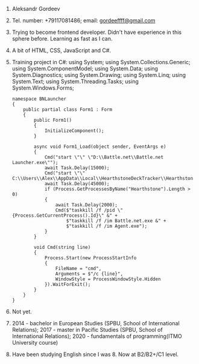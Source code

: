 1.  Aleksandr Gordeev
2.  Tel. number: +79117081486; email: gordeeffff@gmail.com
3.  Trying to become frontend developer. Didn't have experience in this sphere before. Learning as fast as I can.
4.  A bit of HTML, CSS, JavaScript and C#.
5.  Training project in C#:
        using System;
        using System.Collections.Generic;
        using System.ComponentModel;
        using System.Data;
        using System.Diagnostics;
        using System.Drawing;
        using System.Linq;
        using System.Text;
        using System.Threading.Tasks;
        using System.Windows.Forms;
        
        namespace BNLauncher
        {
            public partial class Form1 : Form
            {
                public Form1()
                {
                    InitializeComponent();
                }
        
                async void Form1_Load(object sender, EventArgs e)
                {
                    Cmd("start \"\" \"D:\\Battle.net\\Battle.net Launcher.exe\"");
                    await Task.Delay(15000);
                    Cmd("start \"\" C:\\Users\\Alex\\AppData\\Local\\HearthstoneDeckTracker\\HearthstoneDeckTracker.exe");
                    await Task.Delay(45000);
                    if (Process.GetProcessesByName("Hearthstone").Length > 0)
                    {
                        await Task.Delay(2000);
                        Cmd($"taskkill /f /pid \"{Process.GetCurrentProcess().Id}\" &" + 
                            $"taskkill /f /im Battle.net.exe &" +
                            $"taskkill /f /im Agent.exe");
                    }                       
                }
        
                void Cmd(string line)
                {
                    Process.Start(new ProcessStartInfo
                    {
                        FileName = "cmd",
                        Arguments = $"/c {line}",
                        WindowStyle = ProcessWindowStyle.Hidden
                    }).WaitForExit();
                }
            }
        }
6.  Not yet.
7.  2014 - bachelor in European Studies (SPBU, School of International Relations);
    2017 - master in Pacific Studies (SPBU, School of International Relations);
    2020 - fundamentals of programming(ITMO University course)
8.  Have been studying English since I was 8. Now at B2/B2+/C1 level.
